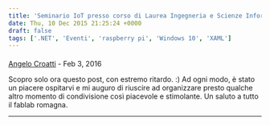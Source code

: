 ```yaml
---
title: 'Seminario IoT presso corso di Laurea Ingegneria e Scienze Informatiche, Alma Mater Polo di Cesena'
date: Thu, 10 Dec 2015 21:25:24 +0000
draft: false
tags: ['.NET', 'Eventi', 'raspberry pi', 'Windows 10', 'XAML']
---
```



#### 
[Angelo Croatti](https://www.unibo.it/sitoweb/a.croatti "a.croatti@unibo.it") - <time datetime="2016-02-03 22:06:13">Feb 3, 2016</time>

Scopro solo ora questo post, con estremo ritardo. :) Ad ogni modo, è stato un piacere ospitarvi e mi auguro di riuscire ad organizzare presto qualche altro momento di condivisione così piacevole e stimolante. Un saluto a tutto il fablab romagna.
<hr />

